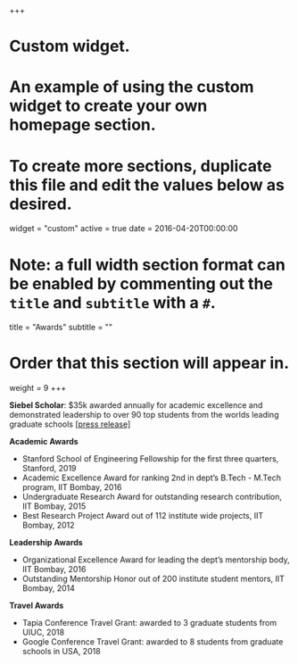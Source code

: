 +++
# Custom widget.
# An example of using the custom widget to create your own homepage section.
# To create more sections, duplicate this file and edit the values below as desired.
widget = "custom"
active = true
date = 2016-04-20T00:00:00

# Note: a full width section format can be enabled by commenting out the `title` and `subtitle` with a `#`.
title = "Awards"
subtitle = ""

# Order that this section will appear in.
weight = 9
+++


**Siebel Scholar**: $35k awarded annually for academic excellence and demonstrated leadership to over
90 top students from the worlds leading graduate schools [[press release]](https://www.businesswire.com/news/home/20180913005122/en/Siebel-Scholars-Foundation-Announces-Class-2019)

**Academic Awards**

- Stanford School of Engineering Fellowship for the first three quarters, Stanford, 2019
- Academic Excellence Award for ranking 2nd in dept’s B.Tech - M.Tech program, IIT Bombay, 2016
- Undergraduate Research Award for outstanding research contribution, IIT Bombay, 2015
- Best Research Project Award out of 112 institute wide projects, IIT Bombay, 2012

**Leadership Awards**

- Organizational Excellence Award for leading the dept’s mentorship body, IIT Bombay, 2016
- Outstanding Mentorship Honor out of 200 institute student mentors, IIT Bombay, 2014

**Travel Awards**

- Tapia Conference Travel Grant: awarded to 3 graduate students from UIUC, 2018
- Google Conference Travel Grant: awarded to 8 students from graduate schools in USA, 2018
